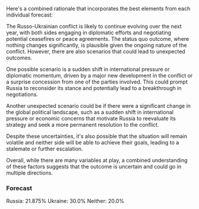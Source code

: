 Here's a combined rationale that incorporates the best elements from each individual forecast:

The Russo-Ukrainian conflict is likely to continue evolving over the next year, with both sides engaging in diplomatic efforts and negotiating potential ceasefires or peace agreements. The status quo outcome, where nothing changes significantly, is plausible given the ongoing nature of the conflict. However, there are also scenarios that could lead to unexpected outcomes.

One possible scenario is a sudden shift in international pressure or diplomatic momentum, driven by a major new development in the conflict or a surprise concession from one of the parties involved. This could prompt Russia to reconsider its stance and potentially lead to a breakthrough in negotiations.

Another unexpected scenario could be if there were a significant change in the global political landscape, such as a sudden shift in international pressure or economic concerns that motivate Russia to reevaluate its strategy and seek a more permanent resolution to the conflict.

Despite these uncertainties, it's also possible that the situation will remain volatile and neither side will be able to achieve their goals, leading to a stalemate or further escalation.

Overall, while there are many variables at play, a combined understanding of these factors suggests that the outcome is uncertain and could go in multiple directions.

### Forecast

Russia: 21.875%
Ukraine: 30.0%
Neither: 20.0%